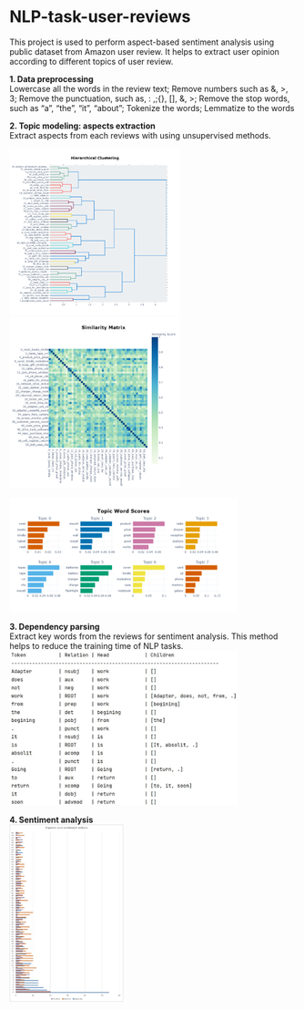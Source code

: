 #  NLP-task-user-reviews

This project is used to perform aspect-based sentiment analysis using public dataset from Amazon user review. It helps to extract user opinion according to different topics of user review.

 **1. Data preprocessing** <br>
Lowercase all the words in the review text; Remove numbers such as &, >, 3; Remove the punctuation, such as, : ,;{}, [], &, >; Remove the stop words, such as “a”, “the”, “it”, “about”; Tokenize the words; Lemmatize to the words <br>

**2. Topic modeling: aspects extraction** <br>
Extract aspects from each reviews with using unsupervised methods.
<p float="left">
     <img src="https://github.com/Cathy-Z1900/My_Portfolio_Website/blob/main/images/hirachy.png" width="300"/><img src="https://github.com/Cathy-Z1900/My_Portfolio_Website/blob/main/images/similarity.png" width="300"/>
</p>
<img src="https://github.com/Cathy-Z1900/My_Portfolio_Website/blob/main/images/pertopic.png" width="400"/>

**3. Dependency parsing** <br>
Extract key words from the reviews for sentiment analysis. This method helps to reduce the training time of NLP tasks.
<img src="https://github.com/Cathy-Z1900/My_Portfolio_Website/blob/main/images/dependencyparsing.jpg" width="400"/>

**4. Sentiment analysis** <br>
<img src="https://github.com/Cathy-Z1900/My_Portfolio_Website/blob/main/images/Picture2.png" width="200"/>
